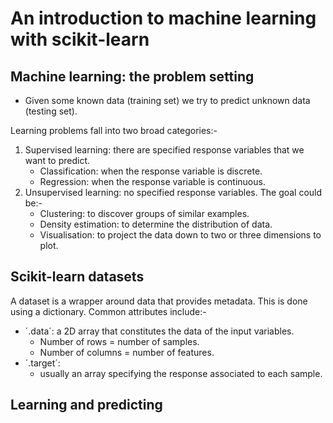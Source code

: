 # An introduction to machine learning with scikit-learn

## Machine learning: the problem setting

* Given some known data (training set) we try to predict unknown data (testing set).

Learning problems fall into two broad categories:-

1. Supervised learning: there are specified response variables that we want to predict.
	* Classification: when the response variable is discrete.
	* Regression: when the response variable is continuous.
2. Unsupervised learning: no specified response variables. The goal could be:-
	* Clustering: to discover groups of similar examples.
	* Density estimation: to determine the distribution of data.
	* Visualisation: to project the data down to two or three dimensions to plot.

## Scikit-learn datasets

A dataset is a wrapper around data that provides metadata.
This is done using a dictionary.
Common attributes include:-
* ´.data´: a 2D array that constitutes the data of the input variables.
	* Number of rows = number of samples.
	* Number of columns = number of features.
* ´.target´: 
	* usually an array specifying the response associated to each sample.

## Learning and predicting

